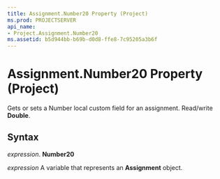 ```yaml
---
title: Assignment.Number20 Property (Project)
ms.prod: PROJECTSERVER
api_name:
- Project.Assignment.Number20
ms.assetid: b5d944bb-b69b-d0d8-ffe8-7c95205a3b6f
---
```



# Assignment.Number20 Property (Project)

Gets or sets a Number local custom field for an assignment. Read/write  **Double**.


## Syntax

 _expression_. **Number20**

 _expression_ A variable that represents an **Assignment** object.



